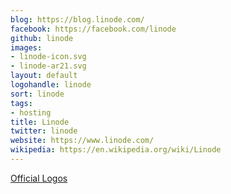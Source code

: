 ```yaml
---
blog: https://blog.linode.com/
facebook: https://facebook.com/linode
github: linode
images:
- linode-icon.svg
- linode-ar21.svg
layout: default
logohandle: linode
sort: linode
tags:
- hosting
title: Linode
twitter: linode
website: https://www.linode.com/
wikipedia: https://en.wikipedia.org/wiki/Linode
---
```


[Official Logos](https://www.linode.com/logos)
